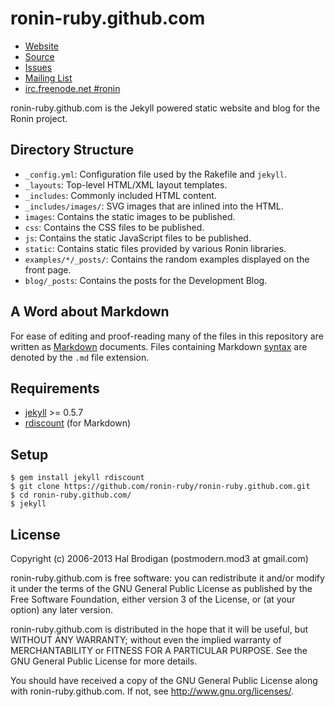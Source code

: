 # ronin-ruby.github.com

* [Website](http://ronin-ruby.github.com)
* [Source](https://github.com/ronin-ruby/ronin-ruby.github.com)
* [Issues](https://github.com/ronin-ruby/ronin-ruby.github.com/issues)
* [Mailing List](http://groups.google.com/group/ronin-ruby)
* [irc.freenode.net #ronin](http://webchat.freenode.net/?channels=ronin&uio=Mj10cnVldd)

ronin-ruby.github.com is the Jekyll powered static website and blog for the
Ronin project.

## Directory Structure

* `_config.yml`: Configuration file used by the Rakefile and `jekyll`.
* `_layouts`: Top-level HTML/XML layout templates.
* `_includes`: Commonly included HTML content.
* `_includes/images/`: SVG images that are inlined into the HTML.
* `images`: Contains the static images to be published.
* `css`: Contains the CSS files to be published.
* `js`: Contains the static JavaScript files to be published.
* `static`: Contains static files provided by various Ronin libraries.
* `examples/*/_posts/`: Contains the random examples displayed on the
  front page.
* `blog/_posts`: Contains the posts for the Development Blog.

## A Word about Markdown

For ease of editing and proof-reading many of the files in this repository
are written as [Markdown] documents. Files containing Markdown [syntax] are
denoted by the `.md` file extension.

## Requirements

* [jekyll] >= 0.5.7
* [rdiscount] (for Markdown)

## Setup

    $ gem install jekyll rdiscount
    $ git clone https://github.com/ronin-ruby/ronin-ruby.github.com.git
    $ cd ronin-ruby.github.com/
    $ jekyll

## License

Copyright (c) 2006-2013 Hal Brodigan (postmodern.mod3 at gmail.com)

ronin-ruby.github.com is free software: you can redistribute it and/or
modify it under the terms of the GNU General Public License as published by
the Free Software Foundation, either version 3 of the License, or
(at your option) any later version.

ronin-ruby.github.com is distributed in the hope that it will be useful,
but WITHOUT ANY WARRANTY; without even the implied warranty of
MERCHANTABILITY or FITNESS FOR A PARTICULAR PURPOSE.  See the
GNU General Public License for more details.

You should have received a copy of the GNU General Public License
along with ronin-ruby.github.com.  If not, see
<http://www.gnu.org/licenses/>.

[Markdown]: http://en.wikipedia.org/wiki/Markdown
[syntax]: http://daringfireball.net/projects/markdown/basics

[jekyll]: https://github.com/mojombo/jekyll#readme
[rdiscount]: https://github.com/rtomayko/rdiscount#readme
